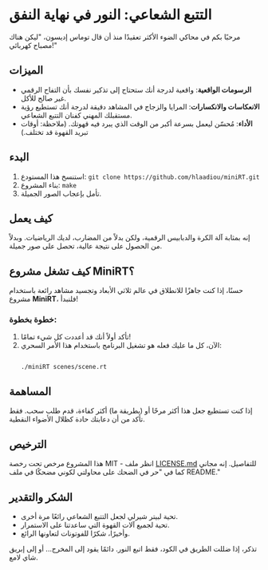 # التتبع الشعاعي: النور في نهاية النفق

مرحبًا بكم في محاكي الضوء الأكثر تعقيدًا منذ أن قال توماس إديسون، "ليكن هناك مصباح كهربائي!"

## الميزات

- **الرسومات الواقعية**: واقعية لدرجة أنك ستحتاج إلى تذكير نفسك بأن التفاح الرقمي غير صالح للأكل.
- **الانعكاسات والانكسارات**: المرايا والزجاج في المشاهد دقيقة لدرجة أنك تستطيع رؤية مستقبلك المهني كفنان التتبع الشعاعي.
- **الأداء**: مُحسّن ليعمل بسرعة أكبر من الوقت الذي يبرد فيه قهوتك. (ملاحظة: أوقات تبريد القهوة قد تختلف.)

## البدء

1. استنسخ هذا المستودع: `git clone https://github.com/hlaadiou/miniRT.git`
2. بناء المشروع: `make`
4. تأمل بإعجاب الصور الجميلة.

## كيف يعمل

إنه بمثابة آلة الكرة والدبابيس الرقمية، ولكن بدلاً من المضارب، لديك الرياضيات. وبدلاً من الحصول على نتيجة عالية، تحصل على صور جميلة.

## كيف تشغل مشروع MiniRT؟

حسنًا، إذا كنت جاهزًا للانطلاق في عالم ثلاثي الأبعاد وتجسيد مشاهد رائعة باستخدام مشروع **MiniRT**، فلنبدأ!

### خطوة بخطوة:

1. تأكد أولاً أنك قد أعددت كل شيء تمامًا!
2. الآن، كل ما عليك فعله هو تشغيل البرنامج باستخدام هذا الأمر السحري:
   ```
                                                                                                                                                                                                               ./miniRT scenes/scene.rt
   ```
## المساهمة

إذا كنت تستطيع جعل هذا أكثر مرحًا أو (بطريقة ما) أكثر كفاءة، قدم طلب سحب. فقط تأكد من أن دعابتك حادة كظلال الأضواء النقطية.

## الترخيص

هذا المشروع مرخص تحت رخصة MIT - انظر ملف [LICENSE.md](LICENSE.md) للتفاصيل. إنه مجاني كما في "حر في الضحك على محاولتي لكوني مضحكًا في ملف README."

## الشكر والتقدير

- تحية لبيتر شيرلي لجعل التتبع الشعاعي رائعًا مرة أخرى.
- تحية لجميع آلات القهوة التي ساعدتنا على الاستمرار.
- وأخيرًا، شكرًا للفوتونات لتعاونها الرائع.

تذكر، إذا ضللت الطريق في الكود، فقط اتبع النور. دائمًا يقود إلى المخرج... أو إلى إبريق شاي لامع.
